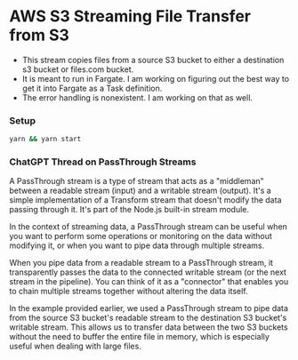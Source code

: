 # AWS S3 Streaming File Transfer from S3

- This stream copies files from a source S3 bucket to either a destination s3 bucket or files.com bucket.
- It is meant to run in Fargate. I am working on figuring out the best way to get it into Fargate as a Task definition.
- The error handling is nonexistent. I am working on that as well.

### Setup

```bash
yarn && yarn start
```

### ChatGPT Thread on PassThrough Streams

A PassThrough stream is a type of stream that acts as a "middleman" between a readable stream (input) and a writable stream (output). It's a simple implementation of a Transform stream that doesn't modify the data passing through it. It's part of the Node.js built-in stream module.

In the context of streaming data, a PassThrough stream can be useful when you want to perform some operations or monitoring on the data without modifying it, or when you want to pipe data through multiple streams.

When you pipe data from a readable stream to a PassThrough stream, it transparently passes the data to the connected writable stream (or the next stream in the pipeline). You can think of it as a "connector" that enables you to chain multiple streams together without altering the data itself.

In the example provided earlier, we used a PassThrough stream to pipe data from the source S3 bucket's readable stream to the destination S3 bucket's writable stream. This allows us to transfer data between the two S3 buckets without the need to buffer the entire file in memory, which is especially useful when dealing with large files.
